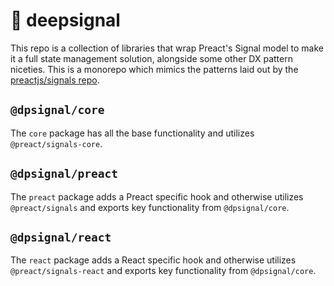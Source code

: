 # 📶 deepsignal

This repo is a collection of libraries that wrap Preact's Signal model to make it a full state management solution, alongside some other DX 
pattern niceties. This is a monorepo which mimics the patterns laid out by the [preactjs/signals repo](https://github.com/preactjs/signals).

## `@dpsignal/core`

The `core` package has all the base functionality and utilizes `@preact/signals-core`.

## `@dpsignal/preact`

The `preact` package adds a Preact specific hook and otherwise utilizes `@preact/signals` and exports key functionality from `@dpsignal/core`.

## `@dpsignal/react`

The `react` package adds a React specific hook and otherwise utilizes `@preact/signals-react` and exports key functionality from `@dpsignal/core`.
